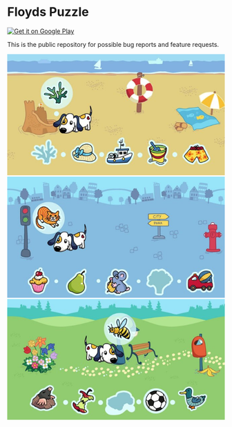 # Floyds Puzzle

<a href='https://play.google.com/store/apps/details?id=de.mioedition.floydspuzzle&pcampaignid=pcampaignidMKT-Other-global-all-co-prtnr-py-PartBadge-Mar2515-1'><img alt='Get it on Google Play' src='https://play.google.com/intl/en_us/badges/static/images/badges/en_badge_web_generic.png' height="64"/></a>

This is the public repository for possible bug reports and feature requests.

![](images/promo-beach.jpg) ![](images/promo-city.jpg) ![](images/promo-park.jpg)


